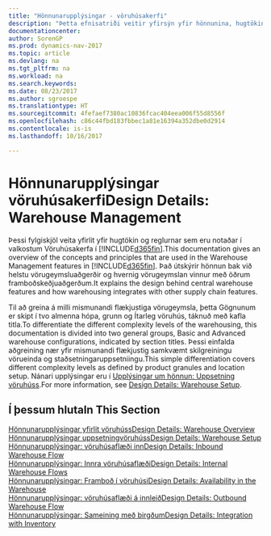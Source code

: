 ```yaml
---
title: "Hönnunarupplýsingar - vöruhúsakerfi"
description: "Þetta efnisatriði veitir yfirsýn yfir hönnunina, hugtökin og reglurnar á bak við eiginleika vöruhúsakerfisins í [!INCLUDE[d365fin](includes/d365fin_md.md)]."
documentationcenter: 
author: SorenGP
ms.prod: dynamics-nav-2017
ms.topic: article
ms.devlang: na
ms.tgt_pltfrm: na
ms.workload: na
ms.search.keywords: 
ms.date: 08/23/2017
ms.author: sgroespe
ms.translationtype: HT
ms.sourcegitcommit: 4fefaef7380ac10836fcac404eea006f55d8556f
ms.openlocfilehash: c86c44fbd183fbbec1a81e16394a352dbe0d2914
ms.contentlocale: is-is
ms.lasthandoff: 10/16/2017

---
```

# <a name="design-details-warehouse-management"></a><span data-ttu-id="e7c67-103">Hönnunarupplýsingar vöruhúsakerfi</span><span class="sxs-lookup"><span data-stu-id="e7c67-103">Design Details: Warehouse Management</span></span>
<span data-ttu-id="e7c67-104">Þessi fylgiskjöl veita yfirlit yfir hugtökin og reglurnar sem eru notaðar í valkostum Vöruhúsakerfa í [!INCLUDE[d365fin](includes/d365fin_md.md)].</span><span class="sxs-lookup"><span data-stu-id="e7c67-104">This documentation gives an overview of the concepts and principles that are used in the Warehouse Management features in [!INCLUDE[d365fin](includes/d365fin_md.md)].</span></span> <span data-ttu-id="e7c67-105">Það útskýrir hönnun bak við helstu vörugeymsluaðgerðir og hvernig vörugeymslan vinnur með öðrum framboðskeðjuaðgerðum.</span><span class="sxs-lookup"><span data-stu-id="e7c67-105">It explains the design behind central warehouse features and how warehousing integrates with other supply chain features.</span></span>  

<span data-ttu-id="e7c67-106">Til að greina á milli mismunandi flækjustiga vörugeymsla, þetta Gögnunum er skipt í tvo almenna hópa, grunn og Ítarleg vöruhús, táknuð með kafla titla.</span><span class="sxs-lookup"><span data-stu-id="e7c67-106">To differentiate the different complexity levels of the warehousing, this documentation is divided into two general groups, Basic and Advanced warehouse configurations, indicated by section titles.</span></span> <span data-ttu-id="e7c67-107">Þessi einfalda aðgreining nær yfir mismunandi flækjustig samkvæmt skilgreiningu vörueinda og staðsetningaruppsetniingu.</span><span class="sxs-lookup"><span data-stu-id="e7c67-107">This simple differentiation covers different complexity levels as defined by product granules and location setup.</span></span> <span data-ttu-id="e7c67-108">Nánari upplýsingar eru í [Upplýsingar um hönnun: Uppsetning vöruhúss](design-details-warehouse-setup.md).</span><span class="sxs-lookup"><span data-stu-id="e7c67-108">For more information, see [Design Details: Warehouse Setup](design-details-warehouse-setup.md).</span></span>  

## <a name="in-this-section"></a><span data-ttu-id="e7c67-109">Í þessum hluta</span><span class="sxs-lookup"><span data-stu-id="e7c67-109">In This Section</span></span>  
[<span data-ttu-id="e7c67-110">Hönnunarupplýsingar yfirlit vöruhúss</span><span class="sxs-lookup"><span data-stu-id="e7c67-110">Design Details: Warehouse Overview</span></span>](design-details-warehouse-overview.md)  
[<span data-ttu-id="e7c67-111">Hönnunarupplýsingar uppsetningvöruhúss</span><span class="sxs-lookup"><span data-stu-id="e7c67-111">Design Details: Warehouse Setup</span></span>](design-details-warehouse-setup.md)  
[<span data-ttu-id="e7c67-112">Hönnunarupplýsingar: vöruhúsaflæði inn</span><span class="sxs-lookup"><span data-stu-id="e7c67-112">Design Details: Inbound Warehouse Flow</span></span>](design-details-inbound-warehouse-flow.md)  
[<span data-ttu-id="e7c67-113">Hönnunarupplýsingar: Innra vöruhúsaflæði</span><span class="sxs-lookup"><span data-stu-id="e7c67-113">Design Details: Internal Warehouse Flows</span></span>](design-details-internal-warehouse-flows.md)  
[<span data-ttu-id="e7c67-114">Hönnunarupplýsingar: Framboð í vöruhúsi</span><span class="sxs-lookup"><span data-stu-id="e7c67-114">Design Details: Availability in the Warehouse</span></span>](design-details-availability-in-the-warehouse.md)  
[<span data-ttu-id="e7c67-115">Hönnunarupplýsingar: vöruhúsaflæði á innleið</span><span class="sxs-lookup"><span data-stu-id="e7c67-115">Design Details: Outbound Warehouse Flow</span></span>](design-details-outbound-warehouse-flow.md)  
[<span data-ttu-id="e7c67-116">Hönnunarupplýsingar: Sameining með birgðum</span><span class="sxs-lookup"><span data-stu-id="e7c67-116">Design Details: Integration with Inventory</span></span>](design-details-integration-with-inventory.md)

